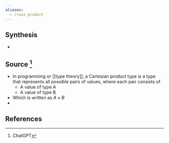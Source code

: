 ```yaml
---
aliases:
  - cross product
---
```

## Synthesis
- 
## Source [^1]
- In programming or [[type theory]], a Cartesian product type is a type that represents all possible pairs of values, where each pair consists of
	- A value of type A
	- A value of type B
- Which is written as $A \times B$ 
- 
## References

[^1]: ChatGPT